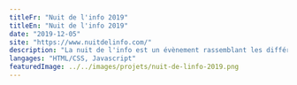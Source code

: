 ```yaml
---
titleFr: "Nuit de l'info 2019"
titleEn: "Nuit de l'info 2019"
date: "2019-12-05"
site: "https://www.nuitdelinfo.com/"
description: "La nuit de l'info est un évènement rassemblant les différentes écoles de France, durant lequel les étudiants se réunissent en équipe, pendant une nuit, pour réaliser différents défis."
langages: "HTML/CSS, Javascript"
featuredImage: ../../images/projets/nuit-de-linfo-2019.png
---
```

